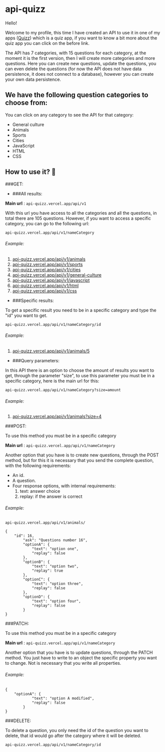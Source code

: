 # api-quizz

Hello!

Welcome to my profile, this time I have created an API to use it in one of my apps ([Quizz](https://github.com/Alicbm/quizz "Quizz")) which is a quiz app, if you want to know a bit more about the quiz app you can click on the before link.

The API has 7 categories, with 15 questions for each category, at the moment it is the first version, then I will create more categories and more questions. Here you can create new questions, update the questions, you can even delete the questions (for now the API does not have data persistence, it does not connect to a database), however you can create your own data persistence.

## We have the following question categories to choose from:

You can click on any category to see the API for that category:

- General culture
- Animals
- Sports
- Cities
- JavaScript
- HTML
- CSS

## How to use it? :brain:
###GET:

- ###All results: 

**Main url** : `api-quizz.vercel.app/api/v1` 

With this url you have access to all the categories and all the questions, in total there are 105 questions. However, if you want to access a specific category, you can go to the following url:

`api-quizz.vercel.app/api/v1/nameCategory`  

###### Example: 
1. [api-quizz.vercel.app/api/v1/animals](https://api-quizz.vercel.app/api/v1/animals "api-quizz.vercel.app/api/v1/animals")
2. [api-quizz.vercel.app/api/v1/sports](https://api-quizz.vercel.app/api/v1/sports "api-quizz.vercel.app/api/v1/sports")
3. [api-quizz.vercel.app/api/v1/cities](https://api-quizz.vercel.app/api/v1/cities "api-quizz.vercel.app/api/v1/cities")
4. [api-quizz.vercel.app/api/v1/general-culture](https://api-quizz.vercel.app/api/v1/general-culture "api-quizz.vercel.app/api/v1/general-culture")
5. [api-quizz.vercel.app/api/v1/javascript](https://api-quizz.vercel.app/api/v1/javascript "api-quizz.vercel.app/api/v1/javascript")
6. [api-quizz.vercel.app/api/v1/html](https://api-quizz.vercel.app/api/v1/html "api-quizz.vercel.app/api/v1/html")
7. [api-quizz.vercel.app/api/v1/css](https://api-quizz.vercel.app/api/v1/css "api-quizz.vercel.app/api/v1/css")

- ###Specific results:

To get a specific result you need to be in a specific category and type the "id" you want to get.

`api-quizz.vercel.app/api/v1/nameCategory/id`

###### Example:

1. [api-quizz.vercel.app/api/v1/animals/5](https://api-quizz.vercel.app/api/v1/animals/5 "api-quizz.vercel.app/api/v1/animals/5")

- ###Query parameters:

In this API there is an option to choose the amount of results you want to get, through the parameter "size", to use this parameter you must be in a specific category, here is the main url for this:

`api-quizz.vercel.app/api/v1/nameCategory?size=amount`

###### Example:
1. [api-quizz.vercel.app/api/v1/animals?size=4](https://api-quizz.vercel.app/api/v1/animals?size=4 "api-quizz.vercel.app/api/v1/animals?size=4")


###POST:

To use this method you must be in a specific category

**Main url** : `api-quizz.vercel.app/api/v1/nameCategory` 

Another option that you have is to create new questions, through the POST method, but for this it is necessary that you send the complete question, with the following requirements:
- An id.
- A question.
- Four response options, with internal requirements:
   1. text: answer choice
   2. replay: if the answer is correct

###### Example:

`api-quizz.vercel.app/api/v1/animals/`

	{
		"id": 16,
			"ask": "Questions number 16",
			"optionA": {
				"text": "option one",
				"replay": false
			},
			"optionB": {
				"text": "option two",
				"replay": true
			},
			"optionC": {
				"text": "option three",
				"replay": false
			},
			"optionD": {
				"text": "option four",
				"replay": false
			}
	}

###PATCH:

To use this method you must be in a specific category

**Main url** : `api-quizz.vercel.app/api/v1/nameCategory` 

Another option that you have is to update questions, through the PATCH method. You just have to write to an object the specific property you want to change. Not is necessary that you write all properties.

###### Example:

	{
		"optionA": {
				"text": "option A modified",
				"replay": false
			}
	}


###DELETE:

To delete a question, you only need the id of the question you want to delete, that id would go after the category where it will be deleted.

`api-quizz.vercel.app/api/v1/nameCategory/id`




